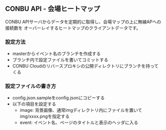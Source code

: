 ## CONBU API - 会場ヒートマップ

CONBU APIサーバからデータを定期的に取得し、会場マップの上に無線APへの接続数を
オーバーレイするヒートマップのクライアントデータです。

### 設定方法

* masterからイベント名のブランチを作成する
* ブランチ内で設定ファイルを書いてコミットする
* CONBU Cloudのリバースプロキシの公開ディレクトリにブランチを持ってくる

### 設定ファイルの書き方

* config.json.sampleをconfig.jsonにコピーする
* 以下の項目を設定する
  * image: 背景画像、通常imgディレクトリ内にファイルを置いてimg/xxxx.pngを指定する
  * event: イベント名、ページのタイトルと表示のヘッダに入る

